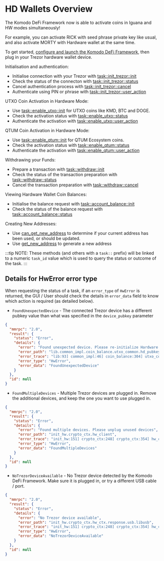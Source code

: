 # HD Wallets Overview

The Komodo DeFi Framework now is able to activate coins in Iguana and HW modes simultaneously!

For example, you can activate RICK with seed phrase private key like usual, and also activate MORTY with Hardware wallet at the same time.

To get started, [configure and launch the Komodo DeFi Framework](../atomicdex/atomicdex-setup/get-started-atomicdex.html), then plug in your Trezor hardware wallet device.

Initialisation and authentication:

- Initialise connection with your Trezor with [task::init_trezor::init](trezor_initialisation.html#task-init-trezor-init)
- Check the status of the connecton with [task::init_trezor::status](trezor_initialisation.html#task-init-trezor-status)
- Cancel authentication process with [task::init_trezor::cancel](trezor_initialisation.html#task-init-trezor-cancel)
- Authenticate using PIN or phrase with [task::init_trezor::user_action](trezor_initialisation.html#task-init-trezor-user-action)

UTXO Coin Activation in Hardware Mode:

- Use [task::enable_utxo::init](coin_activation_tasks.html#task-enable-utxo-init) for UTXO coins like KMD, BTC and DOGE.
- Check the activation status with [task::enable_utxo::status](coin_activation_tasks.html#task-enable-utxo-status)
- Authenticate the activation with [task::enable_utxo::user_action](coin_activation_tasks.html#task-enable-utxo-user-action)

QTUM Coin Activation in Hardware Mode:

- Use [task::enable_qtum::init](coin_activation_tasks.html#task-enable-qtum-init) for QTUM Ecosystem coins.
- Check the activation status with [task::enable_qtum::status](coin_activation_tasks.html#task-enable-qtum-status)
- Authenticate the activation with [task::enable_qtum::user_action](coin_activation_tasks.html#task-enable-qtum-user-action)

Withdrawing your Funds:

- Prepare a transaction with [task::withdraw::init](withdraw_tasks.html#withdraw-init)
- Check the status of the transaction preparation with [task::withdraw::status](withdraw_tasks.html#withdraw-status)
- Cancel the transaction preparation with [task::withdraw::cancel](withdraw_tasks.html#withdraw-cancel)

Viewing Hardware Wallet Coin Balances:

- Initialise the balance request with [task::account_balance::init](account_balance_tasks.html#task-account-balance-init)
- Check the status of the balance request with [task::account_balance::status](account_balance_tasks.html#task-account-balance-status)

Creating New Addresses:

- Use [can_get_new_address](hd_address_management.html#can-get-new-address) to determine if your current address has been used, or should be updated.
- Use [get_new_address](hd_address_management.html#get-new-address) to generate a new address

:::tip
NOTE: These methods (and others with a `task::` prefix) will be linked to a numeric `task_id` value which is used to query the status or outcome of the task.
:::

## Details for HwError error type

When requesting the status of a task, if an `error_type` of `HwError` is returned, the GUI / User should check the details in `error_data` field to know which action is required (as detailed below).

- `FoundUnexpectedDevice` - The connected Trezor device has a different pubkey value than what was specified in the `device_pubkey` parameter

```json
{
  "mmrpc": "2.0",
  "result": {
    "status": "Error",
    "details": {
      "error": "Found unexpected device. Please re-initialize Hardware wallet",
      "error_path": "lib.common_impl.coin_balance.utxo_common.hd_pubkey.hw_ctx",
      "error_trace": "lib:93] common_impl:46] coin_balance:304] utxo_common:163] hd_pubkey:176] hw_ctx:149]",
      "error_type": "HwError",
      "error_data": "FoundUnexpectedDevice"
    }
  },
  "id": null
}
```

- `FoundMultipleDevices` - Multiple Trezor devices are plugged in. Remove the additional devices, and keep the one you want to use plugged in.

```json
{
  "mmrpc": "2.0",
  "result": {
    "status": "Error",
    "details": {
      "error": "Found multiple devices. Please unplug unused devices",
      "error_path": "init_hw.crypto_ctx.hw_client",
      "error_trace": "init_hw:151] crypto_ctx:248] crypto_ctx:354] hw_client:152] hw_client:126]",
      "error_type": "HwError",
      "error_data": "FoundMultipleDevices"
    }
  },
  "id": null
}
```

- `NoTrezorDeviceAvailable` - No Trezor device detected by the Komodo DeFi Framework. Make sure it is plugged in, or try a different USB cable / port.

```json
{
  "mmrpc": "2.0",
  "result": {
    "status": "Error",
    "details": {
      "error": "No Trezor device available",
      "error_path": "init_hw.crypto_ctx.hw_ctx.response.usb.libusb",
      "error_trace": "init_hw:151] crypto_ctx:248] crypto_ctx:354] hw_ctx:120] response:136] usb:46] libusb:195]",
      "error_type": "HwError",
      "error_data": "NoTrezorDeviceAvailable"
    }
  },
  "id": null
}
```
